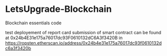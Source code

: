 # LetsUpgrade-Blockchain
Blockchain essentials code

test deployement of report card submission of smart contract can be found at 0x24b4E31e175a76017dc93F0610132dC6A3f3420B in https://ropsten.etherscan.io/address/0x24b4e31e175a76017dc93f0610132dc6a3f3420b
